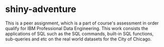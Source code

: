 # shiny-adventure
This is a peer assignment, which is a part of course's assessment in order qualify for IBM Professional Data Engineering. This work consists the applications of SQL such as the SQL commands, built-in SQL functions, sub-queries and etc on the real world datasets for the City of Chicago.   
